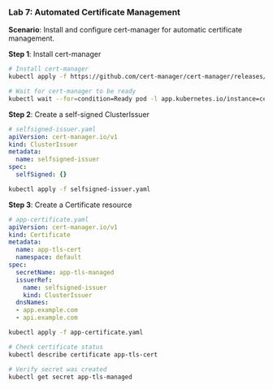 ### **Lab 7: Automated Certificate Management**

**Scenario**: Install and configure cert-manager for automatic certificate management.

**Step 1**: Install cert-manager

```bash
# Install cert-manager
kubectl apply -f https://github.com/cert-manager/cert-manager/releases/download/v1.13.0/cert-manager.yaml

# Wait for cert-manager to be ready
kubectl wait --for=condition=Ready pod -l app.kubernetes.io/instance=cert-manager -n cert-manager --timeout=90s
```

**Step 2**: Create a self-signed ClusterIssuer

```yaml
# selfsigned-issuer.yaml
apiVersion: cert-manager.io/v1
kind: ClusterIssuer
metadata:
  name: selfsigned-issuer
spec:
  selfSigned: {}
```

```bash
kubectl apply -f selfsigned-issuer.yaml
```

**Step 3**: Create a Certificate resource

```yaml
# app-certificate.yaml
apiVersion: cert-manager.io/v1
kind: Certificate
metadata:
  name: app-tls-cert
  namespace: default
spec:
  secretName: app-tls-managed
  issuerRef:
    name: selfsigned-issuer
    kind: ClusterIssuer
  dnsNames:
  - app.example.com
  - api.example.com
```

```bash
kubectl apply -f app-certificate.yaml

# Check certificate status
kubectl describe certificate app-tls-cert

# Verify secret was created
kubectl get secret app-tls-managed
```

